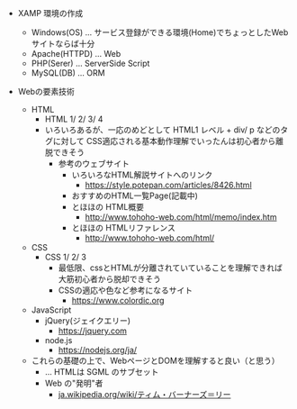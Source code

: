 - XAMP 環境の作成
  - Windows(OS) ... サービス登録ができる環境(Home)でちょっとしたWebサイトならば十分
  - Apache(HTTPD) ... Web
  - PHP(Serer)  ... ServerSide Script
  - MySQL(DB)   ... ORM

- Webの要素技術
  - HTML
    - HTML 1/ 2/ 3/ 4
    - いろいろあるが、一応のめどとして HTML1 レベル + div/ p などのタグに対して CSS適応される基本動作理解でいったんは初心者から離脱できそう
      - 参考のウェブサイト
        - いろいろなHTML解説サイトへのリンク
           - https://style.potepan.com/articles/8426.html
        - おすすめのHTML一覧Page(記載中)
        - とほほの HTML概要
           - http://www.tohoho-web.com/html/memo/index.htm
        - とほほの HTMLリファレンス
           - http://www.tohoho-web.com/html/
  - CSS
    - CSS 1/ 2/ 3
      - 最低限、cssとHTMLが分離されていていることを理解できれば大筋初心者から脱却できそう
      - CSSの適応や色など参考になるサイト
        - https://www.colordic.org
  - JavaScript
    - jQuery(ジェイクエリー)
      - https://jquery.com
    - node.js
      - https://nodejs.org/ja/
  - これらの基礎の上で、WebページとDOMを理解すると良い（と思う）
    - ... HTMLは SGML のサブセット
    - Web の"発明"者
       - [ja.wikipedia.org/wiki/ティム・バーナーズ＝リー](https://ja.wikipedia.org/wiki/ティム・バーナーズ＝リー)
